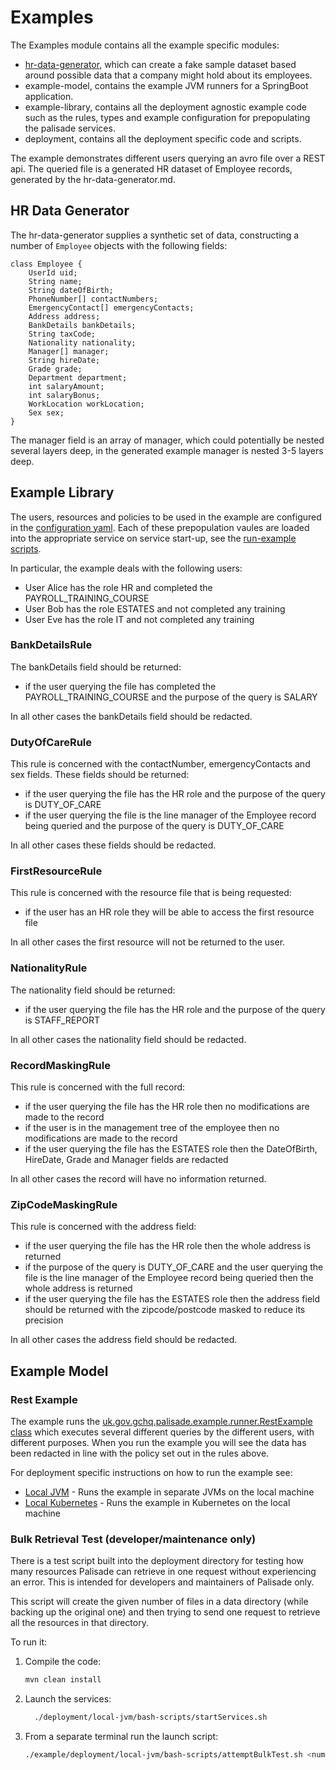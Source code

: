 <!--
 Copyright 2020 Crown Copyright

 Licensed under the Apache License, Version 2.0 (the "License");
 you may not use this file except in compliance with the License.
 You may obtain a copy of the License at

     http://www.apache.org/licenses/LICENSE-2.0

 Unless required by applicable law or agreed to in writing, software
 distributed under the License is distributed on an "AS IS" BASIS,
 WITHOUT WARRANTIES OR CONDITIONS OF ANY KIND, either express or implied.
 See the License for the specific language governing permissions and
 limitations under the License.
-->
# Examples

The Examples module contains all the example specific modules:

- [hr-data-generator](hr-data-generator/README.md), which can create a fake sample dataset based around possible data that a company might hold about its employees.
- example-model, contains the example JVM runners for a SpringBoot application.
- example-library, contains all the deployment agnostic example code such as the rules, types and example configuration for prepopulating the palisade services.
- deployment, contains all the deployment specific code and scripts.

The example demonstrates different users querying an avro file over a REST api.
The queried file is a generated HR dataset of Employee records, generated by the hr-data-generator.md.


## HR Data Generator
The hr-data-generator supplies a synthetic set of data, constructing a number of `Employee` objects with the following fields:
```
class Employee {
    UserId uid;
    String name;
    String dateOfBirth;
    PhoneNumber[] contactNumbers;
    EmergencyContact[] emergencyContacts;
    Address address;
    BankDetails bankDetails;
    String taxCode;
    Nationality nationality;
    Manager[] manager;
    String hireDate;
    Grade grade;
    Department department;
    int salaryAmount;
    int salaryBonus;
    WorkLocation workLocation;
    Sex sex;
}
```
The manager field is an array of manager, which could potentially be nested several layers deep, in the generated example manager is nested 3-5 layers deep.


## Example Library

The users, resources and policies to be used in the example are configured in the [configuration yaml](/example-library/src/main/resources/application-example.yaml).
Each of these prepopulation vaules are loaded into the appropriate service on service start-up, see the [run-example scripts](/deployment/local-jvm/bash-scripts).

In particular, the example deals with the following users:
- User Alice has the role HR and completed the PAYROLL_TRAINING_COURSE
- User Bob has the role ESTATES and not completed any training
- User Eve has the role IT and not completed any training

### BankDetailsRule  
The bankDetails field should be returned:
- if the user querying the file has completed the PAYROLL_TRAINING_COURSE and the purpose of the query is SALARY

In all other cases the bankDetails field should be redacted.

### DutyOfCareRule  
This rule is concerned with the contactNumber, emergencyContacts and sex fields. These fields should be returned:
- if the user querying the file has the HR role and the purpose of the query is DUTY_OF_CARE
- if the user querying the file is the line manager of the Employee record being queried and the purpose of the query is DUTY_OF_CARE  

In all other cases these fields should be redacted.

### FirstResourceRule  
This rule is concerned with the resource file that is being requested:
- if the user has an HR role they will be able to access the first resource file

In all other cases the first resource will not be returned to the user.

### NationalityRule  
The nationality field should be returned:
- if the user querying the file has the HR role and the purpose of the query is STAFF_REPORT

In all other cases the nationality field should be redacted.

### RecordMaskingRule
This rule is concerned with the full record:
- if the user querying the file has the HR role then no modifications are made to the record
- if the user is in the management tree of the employee then no modifications are made to the record
- if the user querying the file has the ESTATES role then the DateOfBirth, HireDate, Grade and Manager fields are redacted  

In all other cases the record will have no information returned.

### ZipCodeMaskingRule
This rule is concerned with the address field:
- if the user querying the file has the HR role then the whole address is returned
- if the purpose of the query is DUTY_OF_CARE and the user querying the file is the line manager of the Employee record being queried then the whole address is returned
- if the user querying the file has the ESTATES role then the address field should be returned with the zipcode/postcode masked to reduce its precision

In all other cases the address field should be redacted.

## Example Model

### Rest Example
The example runs the [uk.gov.gchq.palisade.example.runner.RestExample class](/example-model/src/main/java/uk/gov/gchq/palisade/example/runner/RestExample.java) which executes several different queries by the different users, with different purposes.
When you run the example you will see the data has been redacted in line with the policy set out in the rules above.

For deployment specific instructions on how to run the example see:  
- [Local JVM](deployment/local-jvm/README.md) - Runs the example in separate JVMs on the local machine 
- [Local Kubernetes](deployment/local-k8s/README.md) - Runs the example in Kubernetes on the local machine

### Bulk Retrieval Test (developer/maintenance only)

There is a test script built into the deployment directory for testing how many resources Palisade can retrieve in one request
without experiencing an error. This is intended for developers and maintainers of Palisade only.

This script will create the given number of files in a data directory (while backing up the original one) and then trying to
send one request to retrieve all the resources in that directory.

To run it:

1. Compile the code:
    ```bash
    mvn clean install
    ```

1.  Launch the services:
    ```bash
      ./deployment/local-jvm/bash-scripts/startServices.sh
    ```

1. From a separate terminal run the launch script:

    ```bash
    ./example/deployment/local-jvm/bash-scripts/attemptBulkTest.sh <number of resources>
    ```

